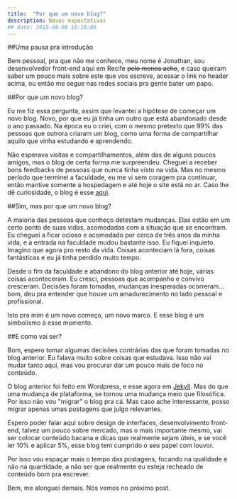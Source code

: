 ```yaml
---
title:  "Por que um novo blog?"
description: Novas expectativas
## date: 2015-08-08 10:18:00
---
```


##Uma pausa pra introdução

Bem pessoal, pra que não me conhece, meu nome é Jonathan, sou desenvolvedor front-end aqui em Recife <del>pelo menos acho</del>, e caso queiram saber um pouco mais sobre este que vos escreve, acessar o link no header acima, ou então me segue nas redes sociais pra gente bater um papo.

##Por que um novo blog?

Eu me fiz essa pergunta, assim que levantei a hipótese de começar um novo blog. Novo, por que eu já tinha um outro que está abandonado desde o ano passado. Na época eu o criei, com o mesmo pretexto que 99% das pessoas que outrora criaram um blog, como uma forma de compartilhar aquilo que vinha estudando e aprendendo.

Não esperava visitas e compartilhamentos, além das de alguns poucos amigos, mas o blog de certa forma me surpreendeu. Cheguei a receber bons feedbacks de pessoas que nunca tinha visto na vida. Mas no mesmo período que terminei a faculdade, eu me vi sem coragem pra continuar, então mantive somente a hospedagem e até hoje o site está no ar. Caso lhe dê curiosidade, o blog é esse [aqui][blog].

##Sim, mas por que um novo blog?

A maioria das pessoas que conheço detestam mudanças. Elas estão em um certo ponto de suas vidas, acomodadas com a situação que se encontram. Eu cheguei a ficar ocioso e acomodado por cerca de três anos da minha vida, e a entrada na faculdade mudou bastante isso. Eu fiquei inquieto. Imagino que agora pro resto da vida. Coisas aconteciam lá fora, coisas fantásticas e eu já tinha perdido muito tempo. 

Desde o fim da faculdade e abandono do blog anterior até hoje, várias coisas aconteceram. Eu cresci, pessoas que acompanho e convivo cresceram. Decisões foram tomadas, mudanças inesperadas ocorreram... bom, deu pra entender que houve um amadurecimento no lado pessoal e profissional. 

Isto pra mim é um novo começo, um novo marco. E esse blog é um simbolismo à esse momento.

##E como vai ser?

Bom, espero tomar algumas decisões contrárias das que foram tomadas no blog anterior. Eu falava muito sobre coisas que estudava. Isso não vai mudar tanto aqui, mas vou procurar dar um pouco mais de foco no conteúdo. 

O blog anterior foi feito em Wordpress, e esse agora em [Jekyll][Jekyll]. Mas do que uma mudança de plataforma, se tornou uma mudança meio que filosófica. Por isso não vou "migrar" o blog pra cá. Mas caso ache interessante, posso migrar apenas umas postagens que julgo relevantes.

Espero poder falar aqui sobre design de interfaces, desenvolvimento front-end, talvez um pouco sobre mercado, mas o mais importante mesmo, vai ser colocar conteúdo bacana e dicas que realmente sejam úteis, e se você ler 10% e aplicar 5%, esse blog tem cumprido o seu papel com louvor. 

Por isso vou espaçar mais o tempo das postagens, focando na qualidade e não na quantidade, a não ser que realmente eu esteja recheado de conteúdo bom pra escrever.

Bem, me alonguei demais. Nós vemos no próximo post.

[blog]: http://jonathanlima.com.br
[jekyll]: http://jekyllrb.com/